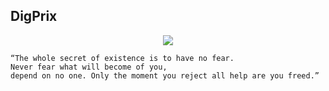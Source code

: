 ## DigPrix

<p align="center"><img src="https://image.ibb.co/gvN7Aw/Dig_Prix_Github_Logo.png"></p>

 

```text
“The whole secret of existence is to have no fear. 
Never fear what will become of you, 
depend on no one. Only the moment you reject all help are you freed.”
```
